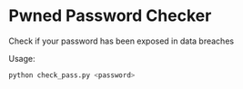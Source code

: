 # Pwned Password Checker

Check if your password has been exposed in data breaches

Usage:

``` bash
python check_pass.py <password>
```
